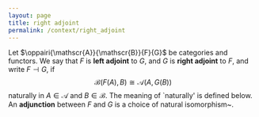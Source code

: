 ```yaml
---
layout: page
title: right adjoint
permalink: /context/right_adjoint
---
```

Let $\oppairi{\mathscr{A}}{\mathscr{B}}{F}{G}$ be categories and functors.  We say that $F$ is **left adjoint**    to $G$, and $G$ is **right adjoint** to $F$, and write $F \dashv G$,     if   $$          \mathscr{B}(F(A), B) \cong \mathscr{A}(A, G(B)) $$   naturally in $A \in \mathscr{A}$ and $B \in \mathscr{B}$.  The meaning of `naturally' is defined below.  An **adjunction** between $F$ and $G$ is a choice of natural isomorphism~.
